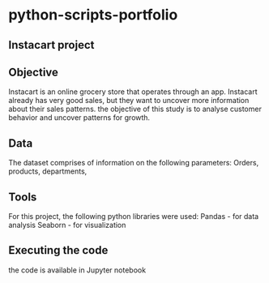 # python-scripts-portfolio
## Instacart project 
## Objective
Instacart is an online grocery store that operates through an app. Instacart already has very good sales, but they want to uncover more information about their sales patterns. the objective of this study is to analyse customer behavior and uncover patterns for growth.
## Data
The dataset comprises of information on the following parameters:
Orders,
products,
departments,
## Tools
For this project, the following python libraries were used:
Pandas - for data analysis
Seaborn -  for visualization
## Executing the code
the code is available in Jupyter notebook
